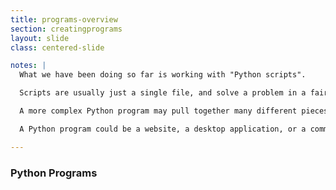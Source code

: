 ```yaml
---
title: programs-overview
section: creatingprograms
layout: slide
class: centered-slide

notes: |
  What we have been doing so far is working with "Python scripts".

  Scripts are usually just a single file, and solve a problem in a fairly linear fashion.

  A more complex Python program may pull together many different pieces of code from different files, each with a different purpose.

  A Python program could be a website, a desktop application, or a command line program. We will be building a command line program.

---
```


### Python Programs
